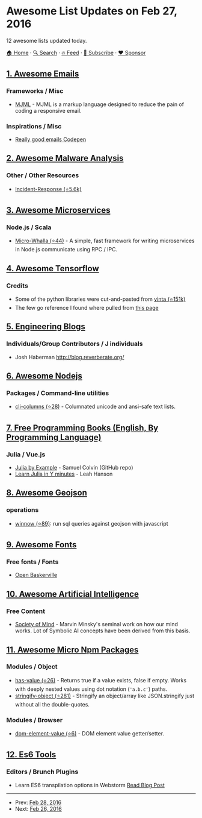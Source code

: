 # Awesome List Updates on Feb 27, 2016

12 awesome lists updated today.

[🏠 Home](/README.md) · [🔍 Search](https://www.trackawesomelist.com/search/) · [🔥 Feed](https://www.trackawesomelist.com/rss.xml) · [📮 Subscribe](https://trackawesomelist.us17.list-manage.com/subscribe?u=d2f0117aa829c83a63ec63c2f&id=36a103854c) · [❤️  Sponsor](https://github.com/sponsors/theowenyoung)



## [1. Awesome Emails](/content/jonathandion/awesome-emails/README.md)

### Frameworks / Misc

*   [MJML](https://mjml.io) - MJML is a markup language designed to reduce the pain of coding a responsive email.

### Inspirations / Misc

*   [Really good emails Codepen](http://codepen.io/reallygoodemails/)

## [2. Awesome Malware Analysis](/content/rshipp/awesome-malware-analysis/README.md)

### Other / Other Resources

*   [Incident-Response (⭐5.6k)](https://github.com/meirwah/awesome-incident-response)

## [3. Awesome Microservices](/content/mfornos/awesome-microservices/README.md)

### Node.js / Scala

*   [Micro-Whalla (⭐44)](https://github.com/czerwonkabartosz/Micro-Whalla) - A simple, fast framework for writing microservices in Node.js communicate using RPC / IPC.

## [4. Awesome Tensorflow](/content/jtoy/awesome-tensorflow/README.md)

### Credits

*   Some of the python libraries were cut-and-pasted from [vinta (⭐151k)](https://github.com/vinta/awesome-python)
*   The few go reference I found where pulled from [this page](https://code.google.com/p/go-wiki/wiki/Projects#Machine_Learning)

## [5. Engineering Blogs](/content/kilimchoi/engineering-blogs/README.md)

### Individuals/Group Contributors / J individuals

*   Josh Haberman <http://blog.reverberate.org/>

## [6. Awesome Nodejs](/content/sindresorhus/awesome-nodejs/README.md)

### Packages / Command-line utilities

*   [cli-columns (⭐28)](https://github.com/shannonmoeller/cli-columns) - Columnated unicode and ansi-safe text lists.

## [7. Free Programming Books (English, By Programming Language)](/content/EbookFoundation/free-programming-books/README.md)

### Julia / Vue.js

*   [Julia by Example](http://samuelcolvin.github.io/JuliaByExample) - Samuel Colvin (GitHub repo)
*   [Learn Julia in Y minutes](https://learnxinyminutes.com/docs/julia) - Leah Hanson

## [8. Awesome Geojson](/content/tmcw/awesome-geojson/README.md)

### operations

*   [winnow (⭐89)](https://github.com/dmfenton/winnow): run sql queries against geojson with javascript

## [9. Awesome Fonts](/content/brabadu/awesome-fonts/README.md)

### Free fonts / Fonts

*   [Open Baskerville](http://klepas.org/openbaskerville/)

## [10. Awesome Artificial Intelligence](/content/owainlewis/awesome-artificial-intelligence/README.md)

### Free Content

*   [Society of Mind](http://aurellem.org/society-of-mind/index.html) - Marvin Minsky's seminal work on how our mind works. Lot of Symbolic AI concepts have been derived from this basis.

## [11. Awesome Micro Npm Packages](/content/parro-it/awesome-micro-npm-packages/README.md)

### Modules / Object

*   [has-value (⭐26)](https://github.com/jonschlinkert/has-value) - Returns true if a value exists, false if empty. Works with deeply nested values using dot notation (`'a.b.c'`) paths.
*   [stringify-object (⭐281)](https://github.com/yeoman/stringify-object) - Stringify an object/array like JSON.stringify just without all the double-quotes.

### Modules / Browser

*   [dom-element-value (⭐6)](https://github.com/crysalead-js/dom-element-value) - DOM element value getter/setter.

## [12. Es6 Tools](/content/addyosmani/es6-tools/README.md)

### Editors / Brunch Plugins

*   Learn ES6 transpilation options in Webstorm [Read Blog Post](http://blog.jetbrains.com/webstorm/2015/05/ecmascript-6-in-webstorm-transpiling/)

---

- Prev: [Feb 28, 2016](/content/2016/02/28/README.md)
- Next: [Feb 26, 2016](/content/2016/02/26/README.md)